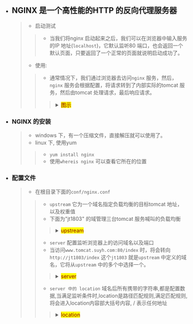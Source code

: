 


- ## NGINX 是一个高性能的HTTP 的反向代理服务器
    > - 启动测试
    >> - 当我们将nginx 启动起来之后，我们可以在浏览器中输入服务的IP 地址(`localhost`)，它默认监听80 端口，也会返回一个默认页面，只要返回了一个正常的页面就说明启动成功了。
    > - 使用: 
    >> - 通常情况下，我们通过浏览器去访问`nginx` 服务，然后，`nginx` 服务会根据配置，将请求转到了内部实际的tomcat 服务，然后由tomcat 处理请求，最后响应请求。
    >>> <details>
    >>> <summary><mark><font color=darkred>图示</font></mark></summary>
    >>> 
    >>> ![](./img/nginx-01.jpg)
    >>>
    >>> </details>

- ### NGINX 的安装
    > - windows 下，有一个压缩文件，直接解压就可以使用了。
    > - linux 下, 使用yum 
    >> - `yum install nginx`
    >> - 使用`whereis nginx` 可以查看它所在的位置

- ### 配置文件
    > - 在根目录下面的`conf/nginx.conf`
    >> - `upstream` 它为一个域名指定负载均衡的目标tomcat 地址，以及权重值
    >> - 下面为"jt1803" 的域管理三台tomcat 服务喊叫的负载均衡
    >>> <details>
    >>> <summary><mark><font color=darkred>upstream</font></mark></summary>
    >>> 
	>>>     upstream jt1803 {
	>>>     	server 192.168.142.128:8091 weight=1;
	>>>     	server 192.168.142.128:8092 weight=2;
	>>>     	server 192.168.142.128:8093 weight=5;
	>>>     }
    >>> </details>
    >>> 
    >> - `server` 配置监听浏览器上的访问域名以及端口
    >> - 当访问`www.tomcat.suyh.com:80/index` 时，将会转向`http://jt1803/index` 这个`jt1803` 就是`upstream` 中定义的域名，它将从`upstream` 中的多个中选择一个。
    >>> <details>
    >>> <summary><mark><font color=darkred>server</font></mark></summary>
    >>> 
    >>>     server {
    >>>         listen 80;
    >>>         server_name www.tomcat.suyh.com;
    >>>         location / {
    >>>             proxy_pass http://jt1803;
    >>>             proxy_connect_timeout 600;
    >>>             proxy_read_timeout 600;
    >>>         }
    >>>     }
    >>> </details>
    >>>
    >> - `server 中的 location` 域名后所有携带的字符串,都是配置数据,当满足监听条件时,location是路径匹配规则,满足匹配规则,将会进入location内容部大括号内容, / 表示任何地址
    >>> <details>
    >>> <summary><mark><font color=darkred>location</font></mark></summary>
    >>> 
    >>> - / 表示所有路径都可以匹配;
    >>> - 多种匹配规则,就明确顺序关系,有明确优先级关系,一个server的虚拟机服务器中,可以配置多个location
    >>> - • 精确匹配 =
    >>> - • 字符串前缀匹配 ^~
    >>> - • 正则匹配 ~
    >>> - 按照配置顺序的正则匹配(AB条件都是正则,同时满足条件时,上面的配置优先于下边)
    >>> - 
    >>> - • 不带任何修饰的前缀匹配 /images/
    >>> - • 当所有匹配成功时,停止匹配,按照当前匹配优先级处理
    >>> - • 前缀匹配,有包含关系时,按照最大匹配长度原则确定
    >>> - • 最低优先级的匹配符就是 "/
    >>>>        server{
    >>>>            location = /images{
    >>>>                return 205;
    >>>>            }
    >>>>            location ^~ /images{ //域名后的地址以/images开始
    >>>>                return 200;
    >>>>            }
    >>>>            location ^~/images/test{
    >>>>                return 201;
    >>>>            }
    >>>>        
    >>>>            location ~ *.png${
    >>>>            	return 203
    >>>>            }
    >>>>            location ~ *.(gif|png|jpg)${
    >>>>                return 202
    >>>>            }
    >>>>            location /{
    >>>>                return 204;
    >>>>            }
    >>>>        }
    >>>> - http://locahost/ 返回204
    >>>> - http://locahost/images 返回205
    >>>> - http://locahost/images/id 返回200
    >>>> - http://locahost/images/tes 返回200
    >>>> - http://locahost/images/test 返回201
    >>>> - http://locahost/test.png; 返回203
    >>> </details>
    >>>
